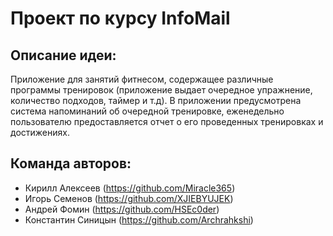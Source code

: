 # Проект по курсу InfoMail   

## Описание идеи:
Приложение для занятий фитнесом, содержащее различные программы тренировок (приложение выдает очередное упражнение, количество подходов, таймер и т.д). 
В приложении предусмотрена система напоминаний об очередной тренировке, еженедельно пользователю предоставляется отчет о его проведенных тренировках и достижениях.

## Команда авторов:
- Кирилл Алексеев (https://github.com/Miracle365)
- Игорь Семенов (https://github.com/XJIEBYUJEK)
- Андрей Фомин (https://github.com/HSEc0der)
- Константин Синицын (https://github.com/Archrahkshi)
